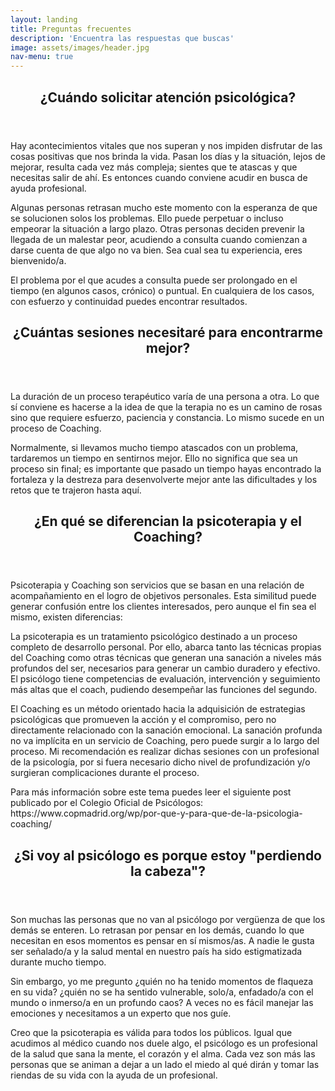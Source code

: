 ```yaml
---
layout: landing
title: Preguntas frecuentes
description: 'Encuentra las respuestas que buscas'
image: assets/images/header.jpg
nav-menu: true
---
```


<!-- Main -->
<div id="main">

<!-- One -->
<section id="four">
	<div class="inner">
		<header class="major">
			<h2>¿Cuándo solicitar atención psicológica?</h2>
		</header>
		<p>Hay acontecimientos vitales que nos superan y nos impiden disfrutar de las cosas positivas que nos brinda la vida. Pasan los días y la situación, lejos de mejorar, resulta cada vez más compleja; sientes que te atascas y que necesitas salir de ahí. Es entonces cuando conviene acudir en busca de ayuda profesional.</p><p>Algunas personas retrasan mucho este momento con la esperanza de que se solucionen solos los problemas. Ello puede perpetuar o incluso empeorar la situación a largo plazo. Otras personas deciden prevenir la llegada de un malestar peor, acudiendo a consulta cuando comienzan a darse cuenta de que algo no va bien. Sea cual sea tu experiencia, eres bienvenido/a.</p><p>El problema por el que acudes a consulta puede ser prolongado en el tiempo (en algunos casos, crónico) o puntual. En cualquiera de los casos, con esfuerzo y continuidad puedes encontrar resultados.</p>
		<header class="major">
			<h2>¿Cuántas sesiones necesitaré para encontrarme mejor?</h2>
		</header>
		<p>La duración de un proceso terapéutico varía de una persona a otra. Lo que sí conviene es hacerse a la idea de que la terapia no es un camino de rosas sino que requiere esfuerzo, paciencia y constancia. Lo mismo sucede en un proceso de Coaching.</p><p>Normalmente, si llevamos mucho tiempo atascados con un problema, tardaremos un tiempo en sentirnos mejor. Ello no significa que sea un proceso sin final; es importante que pasado un tiempo hayas encontrado la fortaleza y la destreza para desenvolverte mejor ante las dificultades y los retos que te trajeron hasta aquí.</p>
		<header class="major">
			<h2>¿En qué se diferencian la psicoterapia y el Coaching?</h2>
		</header>
		<p>Psicoterapia y Coaching son servicios que se basan en una relación de acompañamiento en el logro de objetivos personales. Esta similitud puede generar confusión entre los clientes interesados, pero aunque el fin sea el mismo, existen diferencias:</p>
		<p>La psicoterapia es un tratamiento psicológico destinado a un proceso completo de desarrollo personal. Por ello, abarca tanto las técnicas propias del Coaching como otras técnicas que generan una sanación a niveles más profundos del ser, necesarios para generar un cambio duradero y efectivo. El psicólogo tiene competencias de evaluación, intervención y seguimiento más altas que el coach, pudiendo desempeñar las funciones del segundo.</p>
		<p>El Coaching es un método orientado hacia la adquisición  de estrategias psicológicas que promueven la acción y el compromiso, pero no directamente relacionado con la sanación emocional. La sanación profunda no va implícita en un servicio de Coaching, pero puede surgir a lo largo del proceso. Mi recomendación es realizar dichas sesiones con un profesional de la psicología, por si fuera necesario dicho nivel de profundización y/o surgieran complicaciones durante el proceso. </p>
		<p>Para más información sobre este tema puedes leer el siguiente post publicado por el Colegio Oficial de Psicólogos: https://www.copmadrid.org/wp/por-que-y-para-que-de-la-psicologia-coaching/</p>
		<header class="major">
			<h2>¿Si voy al psicólogo es porque  estoy "perdiendo la cabeza"?</h2>
		</header>
		<p>Son muchas las personas que no van al psicólogo por vergüenza de que los demás se enteren. Lo retrasan por pensar en los demás, cuando lo que necesitan en esos momentos es pensar en sí mismos/as. A nadie le gusta ser señalado/a y la salud mental en nuestro país ha sido estigmatizada durante mucho tiempo.</p>
		<p>Sin embargo, yo me pregunto ¿quién no ha tenido momentos de flaqueza en su vida? ¿quién no se ha sentido vulnerable, solo/a, enfadado/a con el mundo o inmerso/a en un profundo caos? A veces no es fácil manejar las emociones y necesitamos a un experto que nos guíe.</p>
		<p>Creo que la psicoterapia es válida para todos los públicos. Igual que acudimos al médico cuando nos duele algo, el psicólogo es un profesional de la salud que sana la mente, el corazón y el alma. Cada vez son más las personas  que se animan a dejar a un lado el miedo al qué dirán y tomar las riendas de su vida con la ayuda de un profesional.</p>
	</div>
</section>
</div>
